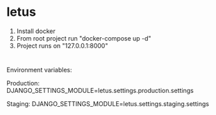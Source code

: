 # letus
1. Install docker
2. From root project run "docker-compose up -d"
3. Project runs on "127.0.0.1:8000"
#
Environment variables:

Production:
DJANGO_SETTINGS_MODULE=letus.settings.production.settings

Staging:
DJANGO_SETTINGS_MODULE=letus.settings.staging.settings
